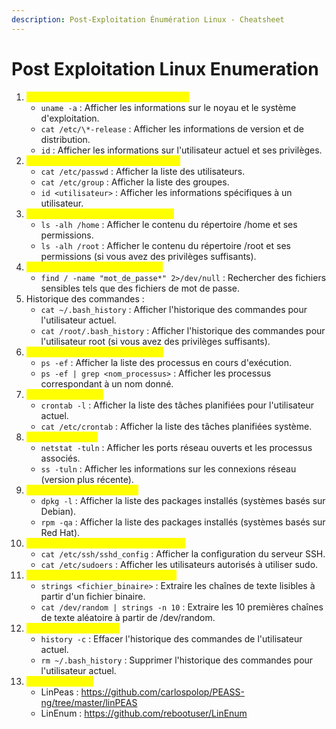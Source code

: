 ```yaml
---
description: Post-Exploitation Énumération Linux - Cheatsheet
---
```


# Post Exploitation Linux   Enumeration

1. <mark style="color:yellow;">Informations générales sur le système :</mark>
   * `uname -a` : Afficher les informations sur le noyau et le système d'exploitation.
   * `cat /etc/\*-release` : Afficher les informations de version et de distribution.
   * `id` : Afficher les informations sur l'utilisateur actuel et ses privilèges.
2. <mark style="color:yellow;">Liste des utilisateurs et des groupes :</mark>
   * `cat /etc/passwd` : Afficher la liste des utilisateurs.
   * `cat /etc/group` : Afficher la liste des groupes.
   * `id <utilisateur>` : Afficher les informations spécifiques à un utilisateur.
3. <mark style="color:yellow;">Exploration du système de fichiers :</mark>
   * `ls -alh /home` : Afficher le contenu du répertoire /home et ses permissions.
   * `ls -alh /root` : Afficher le contenu du répertoire /root et ses permissions (si vous avez des privilèges suffisants).
4. <mark style="color:yellow;">Recherche de fichiers sensibles :</mark>
   * `find / -name "mot_de_passe*" 2>/dev/null` : Rechercher des fichiers sensibles tels que des fichiers de mot de passe.
5. Historique des commandes :
   * `cat ~/.bash_history` : Afficher l'historique des commandes pour l'utilisateur actuel.
   * `cat /root/.bash_history` : Afficher l'historique des commandes pour l'utilisateur root (si vous avez des privilèges suffisants).
6. <mark style="color:yellow;">Processus en cours d'exécution :</mark>
   * `ps -ef` : Afficher la liste des processus en cours d'exécution.
   * `ps -ef | grep <nom_processus>` : Afficher les processus correspondant à un nom donné.
7. <mark style="color:yellow;">Tâches planifiées :</mark>
   * `crontab -l` : Afficher la liste des tâches planifiées pour l'utilisateur actuel.
   * `cat /etc/crontab` : Afficher la liste des tâches planifiées système.
8. <mark style="color:yellow;">Services réseau :</mark>
   * `netstat -tuln` : Afficher les ports réseau ouverts et les processus associés.
   * `ss -tuln` : Afficher les informations sur les connexions réseau (version plus récente).
9. <mark style="color:yellow;">Version du logiciel installé :</mark>
   * `dpkg -l` : Afficher la liste des packages installés (systèmes basés sur Debian).
   * `rpm -qa` : Afficher la liste des packages installés (systèmes basés sur Red Hat).
10. <mark style="color:yellow;">Analyse des fichiers de configuration :</mark>
    * `cat /etc/ssh/sshd_config` : Afficher la configuration du serveur SSH.
    * `cat /etc/sudoers` : Afficher les utilisateurs autorisés à utiliser sudo.
11. <mark style="color:yellow;">Extraction d'informations sensibles :</mark>
    * `strings <fichier_binaire>` : Extraire les chaînes de texte lisibles à partir d'un fichier binaire.
    * `cat /dev/random | strings -n 10` : Extraire les 10 premières chaînes de texte aléatoire à partir de /dev/random.
12. <mark style="color:yellow;">Nettoyage des traces :</mark>
    * `history -c` : Effacer l'historique des commandes de l'utilisateur actuel.
    * `rm ~/.bash_history` : Supprimer l'historique des commandes pour l'utilisateur actuel.
13. <mark style="color:yellow;">Automatisation :</mark>
    * LinPeas : https://github.com/carlospolop/PEASS-ng/tree/master/linPEAS
    * LinEnum : https://github.com/rebootuser/LinEnum
